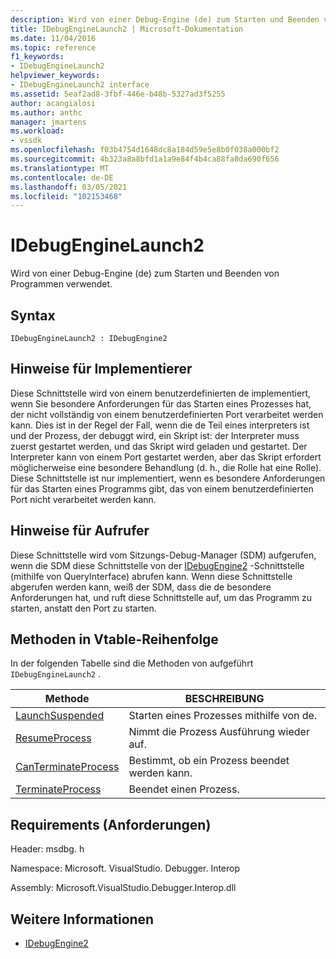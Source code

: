 ```yaml
---
description: Wird von einer Debug-Engine (de) zum Starten und Beenden von Programmen verwendet.
title: IDebugEngineLaunch2 | Microsoft-Dokumentation
ms.date: 11/04/2016
ms.topic: reference
f1_keywords:
- IDebugEngineLaunch2
helpviewer_keywords:
- IDebugEngineLaunch2 interface
ms.assetid: 5eaf2ad8-3fbf-446e-b48b-5327ad3f5255
author: acangialosi
ms.author: anthc
manager: jmartens
ms.workload:
- vssdk
ms.openlocfilehash: f03b4754d1648dc8a184d59e5e8b0f038a000bf2
ms.sourcegitcommit: 4b323a8a8bfd1a1a9e84f4b4ca88fa8da690f656
ms.translationtype: MT
ms.contentlocale: de-DE
ms.lasthandoff: 03/05/2021
ms.locfileid: "102153468"
---
```

# <a name="idebugenginelaunch2"></a>IDebugEngineLaunch2
Wird von einer Debug-Engine (de) zum Starten und Beenden von Programmen verwendet.

## <a name="syntax"></a>Syntax

```
IDebugEngineLaunch2 : IDebugEngine2
```

## <a name="notes-for-implementers"></a>Hinweise für Implementierer
 Diese Schnittstelle wird von einem benutzerdefinierten de implementiert, wenn Sie besondere Anforderungen für das Starten eines Prozesses hat, der nicht vollständig von einem benutzerdefinierten Port verarbeitet werden kann. Dies ist in der Regel der Fall, wenn die de Teil eines interpreters ist und der Prozess, der debuggt wird, ein Skript ist: der Interpreter muss zuerst gestartet werden, und das Skript wird geladen und gestartet. Der Interpreter kann von einem Port gestartet werden, aber das Skript erfordert möglicherweise eine besondere Behandlung (d. h., die Rolle hat eine Rolle). Diese Schnittstelle ist nur implementiert, wenn es besondere Anforderungen für das Starten eines Programms gibt, das von einem benutzerdefinierten Port nicht verarbeitet werden kann.

## <a name="notes-for-callers"></a>Hinweise für Aufrufer
 Diese Schnittstelle wird vom Sitzungs-Debug-Manager (SDM) aufgerufen, wenn die SDM diese Schnittstelle von der [IDebugEngine2](../../../extensibility/debugger/reference/idebugengine2.md) -Schnittstelle (mithilfe von QueryInterface) abrufen kann. Wenn diese Schnittstelle abgerufen werden kann, weiß der SDM, dass die de besondere Anforderungen hat, und ruft diese Schnittstelle auf, um das Programm zu starten, anstatt den Port zu starten.

## <a name="methods-in-vtable-order"></a>Methoden in Vtable-Reihenfolge
 In der folgenden Tabelle sind die Methoden von aufgeführt `IDebugEngineLaunch2` .

|Methode|BESCHREIBUNG|
|------------|-----------------|
|[LaunchSuspended](../../../extensibility/debugger/reference/idebugenginelaunch2-launchsuspended.md)|Starten eines Prozesses mithilfe von de.|
|[ResumeProcess](../../../extensibility/debugger/reference/idebugenginelaunch2-resumeprocess.md)|Nimmt die Prozess Ausführung wieder auf.|
|[CanTerminateProcess](../../../extensibility/debugger/reference/idebugenginelaunch2-canterminateprocess.md)|Bestimmt, ob ein Prozess beendet werden kann.|
|[TerminateProcess](../../../extensibility/debugger/reference/idebugenginelaunch2-terminateprocess.md)|Beendet einen Prozess.|

## <a name="requirements"></a>Requirements (Anforderungen)
 Header: msdbg. h

 Namespace: Microsoft. VisualStudio. Debugger. Interop

 Assembly: Microsoft.VisualStudio.Debugger.Interop.dll

## <a name="see-also"></a>Weitere Informationen
- [IDebugEngine2](../../../extensibility/debugger/reference/idebugengine2.md)
